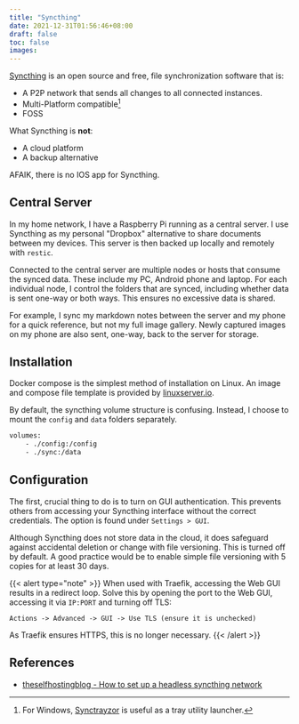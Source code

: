```yaml
---
title: "Syncthing"
date: 2021-12-31T01:56:46+08:00
draft: false
toc: false
images:
---
```


[Syncthing](https://github.com/syncthing/syncthing) is an open source and free,
file synchronization software that is:

- A P2P network that sends all changes to all connected instances.
- Multi-Platform compatible[^1]
- FOSS

What Syncthing is **not**:
- A cloud platform
- A backup alternative

AFAIK, there is no IOS app for Syncthing.

## Central Server
In my home network, I have a Raspberry Pi running as a central server. I use Syncthing as my personal "Dropbox" alternative to share documents between my devices. This server is then backed up locally and remotely with `restic`.

Connected to the central server are multiple nodes or hosts that consume the synced data. These include my PC, Android phone and laptop. For each individual node, I control the folders that are synced, including whether data is sent one-way or both ways. This ensures no excessive data is shared.

For example, I sync my markdown notes between the server and my phone for a quick reference, but not my full image gallery. Newly captured images on my phone are also sent, one-way, back to the server for storage.

## Installation
Docker compose is the simplest method of installation on Linux. An image and compose file template is provided by [linuxserver.io](https://hub.docker.com/r/linuxserver/syncthing).

By default, the syncthing volume structure is confusing. Instead, I choose to mount the `config` and `data` folders separately.

```bash
volumes:
	- ./config:/config
	- ./sync:/data
```

## Configuration

The first, crucial thing to do is to turn on GUI authentication. This prevents others from accessing your Syncthing interface without the correct credentials. The option is found under `Settings > GUI`.

Although Syncthing does not store data in the cloud, it does safeguard against accidental deletion or change with file versioning. This is turned off by default. A good practice would be to enable simple file versioning with 5 copies for at least 30 days.

{{< alert type="note" >}}
When used with Traefik, accessing the Web GUI results in a redirect loop. Solve this by opening the port to the Web GUI, accessing it via `IP:PORT` and turning off TLS:

```
Actions -> Advanced -> GUI -> Use TLS (ensure it is unchecked)
```

As Traefik ensures HTTPS, this is no longer necessary.
{{< /alert >}}


## References
- [theselfhostingblog - How to set up a headless syncthing network](https://theselfhostingblog.com/posts/how-to-set-up-a-headless-syncthing-network/)


[^1]: For Windows, [Synctrayzor](https://github.com/canton7/SyncTrayzor) is useful as a tray utility launcher.
